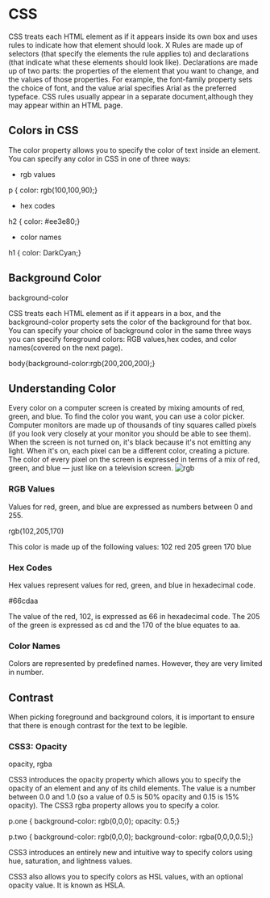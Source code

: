 # CSS 
CSS treats each HTML element as if it appears inside its own box and uses rules to indicate how that element should look.
X Rules are made up of selectors (that specify the elements the rule applies to) and declarations (that indicate what these elements should look like).
Declarations are made up of two parts: the properties of the element that you want to change, and the values
of those properties.
 For example, the font-family property sets the choice of font, and the value arial specifies Arial as the preferred typeface.
CSS rules usually appear in a separate document,although they may appear within an HTML page.

## Colors in CSS
The color property allows you to specify the color of text inside an element. You can specify any color in CSS in one of three ways:
* rgb values 

p {
color: rgb(100,100,90);}

* hex codes

h2 {
color: #ee3e80;}

* color names

h1 {
color: DarkCyan;}

## Background Color
background-color

CSS treats each HTML element as if it appears in a box, and the background-color property sets the color of the background for that box.
You can specify your choice of background color in the same three ways you can specify foreground colors: RGB values,hex codes, and color names(covered on the next page).

body{background-color:rgb(200,200,200);}

## Understanding Color
Every color on a computer screen is created by mixing amounts of red,
green, and blue. To find the color you want, you can use a color picker.
Computer monitors are made up of thousands of tiny squares called pixels (if you look very closely at your monitor you should be able to see them). When the screen is not turned on, it's black because it's not emitting any light. When it's on, each pixel can be a different color, creating a picture.
The color of every pixel on the screen is expressed in terms of a mix of red, green, and blue — just like on a television screen.
![rgb](https://i1.wp.com/www.hisour.com/wp-content/uploads/2018/03/RGB-color-model.jpg?fit=720%2C720&ssl=1&w=640)

### RGB Values
Values for red, green, and blue
are expressed as numbers
between 0 and 255.

rgb(102,205,170)

This color is made up of the following values:
102 red
205 green
170 blue

### Hex Codes

Hex values represent values
for red, green, and blue in
hexadecimal code.

#66cdaa

The value of the red, 102, is expressed as 66 in  hexadecimal code. The 205 of the green is expressed as cd and the 170 of the blue equates to aa.

### Color Names

Colors are represented by
predefined names. However,
they are very limited in number.


## Contrast

When picking foreground and background
colors, it is important to ensure that there is
enough contrast for the text to be legible.

### CSS3: Opacity
opacity, rgba

CSS3 introduces the opacity property which allows you to specify the opacity of an element and any of its child elements.
The value is a number between 0.0 and 1.0 (so a value of 0.5 is 50% opacity and 0.15 is 15% opacity).
The CSS3 rgba property allows you to specify a color.

p.one {
background-color: rgb(0,0,0);
opacity: 0.5;}

p.two {
background-color: rgb(0,0,0);
background-color: rgba(0,0,0,0.5);}

CSS3 introduces an entirely new and intuitive way to specify colors using hue, saturation, and lightness values.

CSS3 also allows you to specify colors as HSL values, with an optional opacity value. It is known as HSLA.
